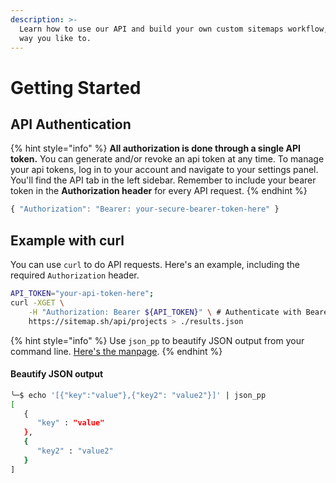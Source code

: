 ```yaml
---
description: >-
  Learn how to use our API and build your own custom sitemaps workflow, just the
  way you like to.
---
```


# Getting Started

## API Authentication

{% hint style="info" %}
**All authorization is done through a single API token.** You can generate and/or revoke an api token at any time. To manage your api tokens, log in to your account and navigate to your settings panel. You'll find the API tab in the left sidebar. Remember to include your bearer token in the **Authorization header** for every API request.
{% endhint %}

```javascript
{ "Authorization": "Bearer: your-secure-bearer-token-here" }
```

## Example with curl

You can use `curl` to do API requests. Here's an example, including the required `Authorization` header.

```bash
API_TOKEN="your-api-token-here";
curl -XGET \
    -H "Authorization: Bearer ${API_TOKEN}" \ # Authenticate with Bearer token
    https://sitemap.sh/api/projects > ./results.json
```

{% hint style="info" %}
Use `json_pp` to beautify JSON output from your command line. [Here's the manpage](http://manpages.ubuntu.com/manpages/disco/man1/json_pp.1.html).
{% endhint %}

#### Beautify JSON output

```bash
╰─$ echo '[{"key":"value"},{"key2": "value2"}]' | json_pp
[
   {
      "key" : "value"
   },
   {
      "key2" : "value2"
   }
]
```

